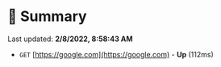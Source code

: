 # 📖 Summary
Last updated: **2/8/2022, 8:58:43 AM**

- `GET` [https://google.com](https://google.com) - **Up** (112ms)
